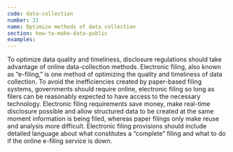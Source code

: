 ```yaml
---
code: data-collection
number: 21
name: Optimize methods of data collection
section: how-to-make-data-public
examples:
---
```


<p>To optimize data quality and timeliness, disclosure regulations should take advantage of online data-collection methods. Electronic filing, also known as “e-filing,” is one method of optimizing the quality and timeliness of data collection. To avoid the inefficiencies created by paper-based filing systems, governments should require online, electronic filing so long as filers can be reasonably expected to have access to the necessary technology. Electronic filing requirements save money, make real-time disclosure possible and allow structured data to be created at the same moment information is being filed, whereas paper filings only make reuse and analysis more difficult. Electronic filing provisions should include detailed language about what constitutes a “complete” filing and what to do if the online e-filing service is down.</p>
